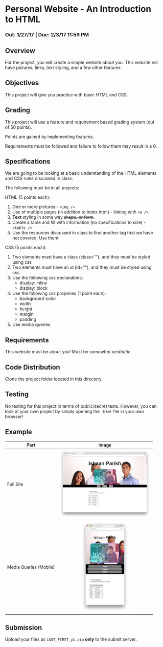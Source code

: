 # Personal Website - An Introduction to HTML
### Out: 1/27/17 | Due: 2/3/17 11:59 PM

## Overview
For the project, you will create a simple website about you. This website will have pictures, links, text styling, and a few other features.

## Objectives
This project will give you practice with basic HTML and CSS.

## Grading

This project will use a feature and requirement based grading system (out of 50 points).

Points are gained by implementing features.

Requirements must be followed and failure to follow them may result in a 0.

## Specifications

We are going to be looking at a basic understanding of the HTML elements and CSS rules discussed in class.

The following must be in all projects:

HTML (5 points each):

1. One or more pictures - `<img />`
2. Use of multiple pages (in addition to index.html) - linking with `<a />`
3. **Text** *styling* in some way ~~shape, or form~~.
4. Create a table and fill with information (no specifications to size) - `<table />`
5. Use the resources discussed in class to find another tag that we have not covered. Use them!

CSS (5 points each):

1. Two elements must have a class (class=""), and they must be styled using css
2. Two elements must have an id (id=""), and they must be styled using css
3. Use the following css declarations:
    - display: inline
    - display: block
4. Use the following css properies (1 point each):
    - background-color
    - width
    - height
    - margin
    - padding
5. Use media queries

## Requirements

This website must be about you! Must be *somewhat aesthetic*.

## Code Distribution

Clone the project folder located in this directory.

## Testing

No testing for this project in terms of public/secret tests. However, you can look at your own project by simply opening the `.html` file in your own browser!

## Example


| Part          | Image           
| ------------- |:-------------:
| Full Site      | ![alt text](full.png "Logo Title Text 1")
| Media Queries (Mobile)      | ![alt text](mobile.png "Logo Title Text 1")


## Submission

Upload your files as `LAST_FIRST_p1.zip` **only** to the submit server.
